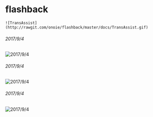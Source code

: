 # flashback
`![TransAssist](http://rawgit.com/onoie/flashback/master/docs/TransAssist.gif)`
###### 2017/9/4
![2017/9/4](http://rawgit.com/onoie/flashback/master/docs/miyamori.jpg)
###### 2017/9/4
![2017/9/4](http://rawgit.com/onoie/flashback/master/docs/risky.jpg)
###### 2017/9/4
![2017/9/4](http://rawgit.com/onoie/flashback/master/docs/TransAssist.gif)

